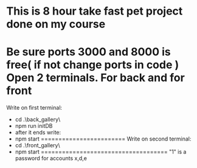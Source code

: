 # This is 8 hour take fast pet project done on my course
Be sure ports 3000 and 8000 is free( if not change ports in code )
Open 2 terminals. For back and for front
========================
Write on first terminal:
* cd .\back_gallery\
* npm run initDB
* after it ends write:
* npm start
========================
Write on second terminal:
* cd .\front_gallery\
* npm start
====================================
"1" is a password for accounts x,d,e
